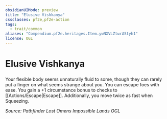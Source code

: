 ```yaml
---
obsidianUIMode: preview
title: "Elusive Vishkanya"
cssclasses: pf2e,pf2e-action
tags:
  - trait/common
aliases: "Compendium.pf2e.heritages.Item.ywNXVLZtwrAStyh1"
license: OGL
---
```

# Elusive Vishkanya

### 






Your flexible body seems unnaturally fluid to some, though they can rarely put a finger on what seems strange about you. You can escape foes with ease. You gain a +1 circumstance bonus to checks to [[Actions/Escape|Escape]]. Additionally, you move twice as fast when Squeezing.

*Source: Pathfinder Lost Omens Impossible Lands*
*OGL*